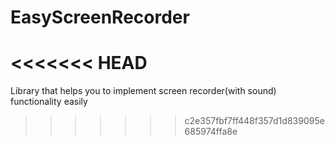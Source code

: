 # EasyScreenRecorder
<<<<<<< HEAD
=======
Library that helps you to implement screen recorder(with sound) functionality easily
>>>>>>> c2e357fbf7ff448f357d1d839095e685974ffa8e

